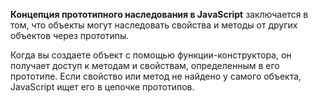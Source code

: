 **Концепция прототипного наследования в JavaScript** заключается в том, что объекты могут наследовать свойства и методы от других объектов через прототипы.

Когда вы создаете объект с помощью функции-конструктора, он получает доступ к методам и свойствам, определенным в его прототипе. Если свойство или метод не найдено у самого объекта, JavaScript ищет его в цепочке прототипов.